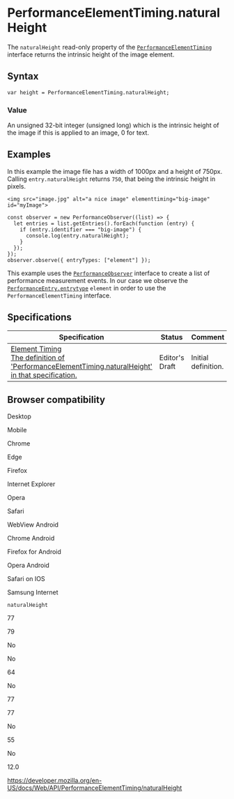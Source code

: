 PerformanceElementTiming.naturalHeight
======================================

The `naturalHeight` read-only property of the [`PerformanceElementTiming`](../performanceelementtiming) interface returns the intrinsic height of the image element.

Syntax
------

    var height = PerformanceElementTiming.naturalHeight;

### Value

An unsigned 32-bit integer (unsigned long) which is the intrinsic height of the image if this is applied to an image, 0 for text.

Examples
--------

In this example the image file has a width of 1000px and a height of 750px. Calling `entry.naturalHeight` returns `750`, that being the intrinsic height in pixels.

    <img src="image.jpg" alt="a nice image" elementtiming="big-image" id="myImage">

    const observer = new PerformanceObserver((list) => {
      let entries = list.getEntries().forEach(function (entry) {
        if (entry.identifier === "big-image") {
          console.log(entry.naturalHeight);
        }
      });
    });
    observer.observe({ entryTypes: ["element"] });

This example uses the [`PerformanceObserver`](../performanceobserver) interface to create a list of performance measurement events. In our case we observe the [`PerformanceEntry.entrytype`](../performanceentry/entrytype) `element` in order to use the `PerformanceElementTiming` interface.

Specifications
--------------

<table><thead><tr class="header"><th>Specification</th><th>Status</th><th>Comment</th></tr></thead><tbody><tr class="odd"><td><a href="https://wicg.github.io/element-timing/#dom-performanceelementtiming-naturalheight">Element Timing<br />
<span class="small">The definition of 'PerformanceElementTiming.naturalHeight' in that specification.</span></a></td><td><span class="spec-ed">Editor's Draft</span></td><td>Initial definition.</td></tr></tbody></table>

Browser compatibility
---------------------

Desktop

Mobile

Chrome

Edge

Firefox

Internet Explorer

Opera

Safari

WebView Android

Chrome Android

Firefox for Android

Opera Android

Safari on IOS

Samsung Internet

`naturalHeight`

77

79

No

No

64

No

77

77

No

55

No

12.0

<a href="https://developer.mozilla.org/en-US/docs/Web/API/PerformanceElementTiming/naturalHeight" class="_attribution-link">https://developer.mozilla.org/en-US/docs/Web/API/PerformanceElementTiming/naturalHeight</a>
